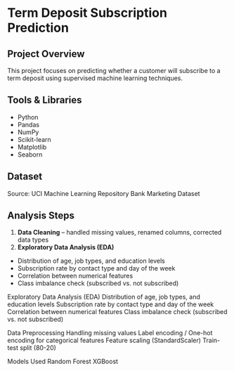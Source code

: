 # Term Deposit Subscription Prediction

## Project Overview
This project focuses on predicting whether a customer will subscribe to a term deposit using supervised machine learning techniques.

## Tools & Libraries
- Python
- Pandas 
- NumPy
- Scikit-learn
- Matplotlib
- Seaborn

## Dataset
Source: UCI Machine Learning Repository Bank Marketing Dataset

## Analysis Steps  
1. **Data Cleaning** – handled missing values, renamed columns, corrected data types  
2. **Exploratory Data Analysis (EDA)**
- Distribution of age, job types, and education levels
- Subscription rate by contact type and day of the week
- Correlation between numerical features
- Class imbalance check (subscribed vs. not subscribed)

Exploratory Data Analysis (EDA)
Distribution of age, job types, and education levels
Subscription rate by contact type and day of the week
Correlation between numerical features
Class imbalance check (subscribed vs. not subscribed)

Data Preprocessing
Handling missing values
Label encoding / One-hot encoding for categorical features
Feature scaling (StandardScaler)
Train-test split (80-20)

Models Used
Random Forest
XGBoost
